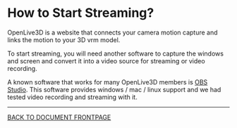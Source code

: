 # How to Start Streaming?

OpenLive3D is a website that connects your camera motion capture and links the motion to your 3D vrm model.

To start streaming, you will need another software to capture the windows and screen and convert it into a video source for streaming or video recording.

A known software that works for many OpenLive3D members is [OBS Studio](https://obsproject.com/). This software provides windows / mac / linux support and we had tested video recording and streaming with it.


----

[BACK TO DOCUMENT FRONTPAGE](/README.md)
